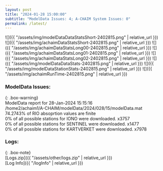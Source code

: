 ```yaml
---
layout: post
title: "2024-01-28 15:00:00"
subtitle: "ModelData Issues: 4; A-CHAIM System Issues: 0"
permalink: /latest/
---
```


![]({{ "/assets/img/modelDataDataStatsShort-2402815.png" | relative_url }})
![]({{ "/assets/img/achaimDataStatsShort-2402815.png" | relative_url }})
![]({{ "/assets/img/achaimDataStatsLong00-2402815.png" | relative_url }})
![]({{ "/assets/img/achaimDataStatsLong01-2402815.png" | relative_url }})
![]({{ "/assets/img/achaimDataStatsLong02-2402815.png" | relative_url }})
![]({{ "/assets/img/modelDataDataStats-2402815.png" | relative_url }})
![]({{ "/assets/img/modelDataStationStats-2402815.png" | relative_url }})
![]({{ "/assets/img/achaimRunTime-2402815.png" | relative_url }})


### ModelData Issues:  
  
{: .box-warning}  
 ModelData report for 28-Jan-2024 15:15:16   
 /home2/achaim1/A-CHAIM/modelData/2024/028/15/modelData.mat   
 74.2743% of RIO absoprtion values are finite   
 0% of all possible stations for IONO were downloaded. x3757   
 0% of all possible stations for SENTINEL were downloaded. x1477   
 0% of all possible stations for KARTVERKET were downloaded. x7978   
  


### Logs:  
  
{: .box-note}  
[Logs.zip]({{ "/assets/other/logs.zip" | relative_url }})  
[Log Info]({{ "/logInfo" | relative_url }})  
